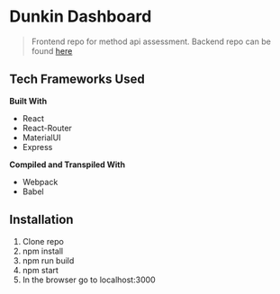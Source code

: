 # Dunkin Dashboard
> Frontend repo for method api assessment. Backend repo can be found [here]([https://gist.github.com/teddim/e9b76cd5b4fb617afeb6dfb65796d416#file-products_api-md](https://github.com/eshelton328/dunkin-backend/tree/main))

## Tech Frameworks Used
**Built With**
* React
* React-Router
* MaterialUI
* Express

**Compiled and Transpiled With**
* Webpack
* Babel

## Installation
1. Clone repo
2. npm install
3. npm run build
4. npm start
5. In the browser go to localhost:3000
